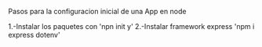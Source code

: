Pasos para la configuracion inicial de una App en node

1.-Instalar los paquetes con 'npn init y'
2.-Instalar framework express 'npm i express dotenv'

